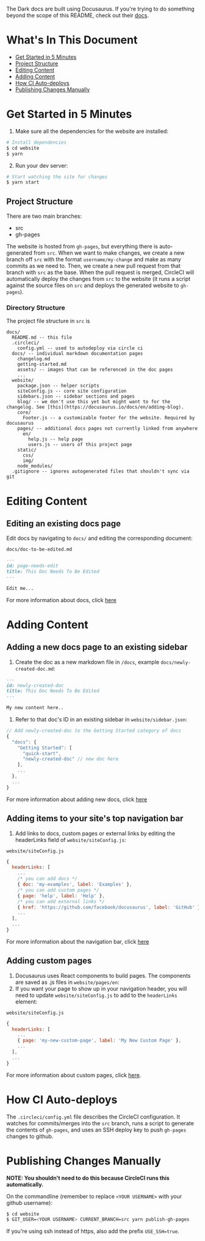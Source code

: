 The Dark docs are built using Docusaurus.
If you're trying to do something beyond the scope of this README, check out their [docs](https://docusaurus.io/).

# What's In This Document

* [Get Started in 5 Minutes](#get-started-in-5-minutes)
* [Project Structure](#project-structure)
* [Editing Content](#editing-content)
* [Adding Content](#adding-content)
* [How CI Auto-deploys](#how-ci-auto-deploys)
* [Publishing Changes Manually](#publishing-changes-manually)

# Get Started in 5 Minutes

1. Make sure all the dependencies for the website are installed:

```sh
# Install dependencies
$ cd website
$ yarn
```
2. Run your dev server:

```sh
# Start watching the site for changes
$ yarn start
```

## Project Structure

There are two main branches:

* src
* gh-pages

The website is hosted from `gh-pages`, but everything there is auto-generated from `src`.
When we want to make changes, we create a new branch off `src` with the format `username/my-change` and make as many commits as we need to.
Then, we create a new pull request from that branch with `src` as the base. When the pull request is merged, CircleCI will automatically
deploy the changes from `src` to the website (it runs a script against the source files on `src` and deploys the generated website to `gh-pages`).

### Directory Structure

The project file structure in `src` is

```
docs/
  README.md -- this file
  .circleci/
    config.yml -- used to autodeploy via circle ci
  docs/ -- individual markdown documentation pages
    changelog.md
    getting-started.md
    assets/ -- images that can be referenced in the doc pages
    ...
  website/
    package.json -- helper scripts
    siteConfig.js -- core site configuration
    sidebars.json -- sidebar sections and pages
    blog/ -- we don't use this yet but might want to for the changelog. See [this](https://docusaurus.io/docs/en/adding-blog).
    core/
      Footer.js -- a customizable footer for the website. Required by docusaurus
    pages/ -- additional docs pages not currently linked from anywhere
      en/
        help.js -- help page
        users.js -- users of this project page
    static/
      css/
      img/
    node_modules/
  .gitignore -- ignores autogenerated files that shouldn't sync via git
```

# Editing Content

## Editing an existing docs page

Edit docs by navigating to `docs/` and editing the corresponding document:

`docs/doc-to-be-edited.md`

```markdown
---
id: page-needs-edit
title: This Doc Needs To Be Edited
---

Edit me...
```

For more information about docs, click [here](https://docusaurus.io/docs/en/navigation)

# Adding Content

## Adding a new docs page to an existing sidebar

1. Create the doc as a new markdown file in `/docs`, example `docs/newly-created-doc.md`:

```md
---
id: newly-created-doc
title: This Doc Needs To Be Edited
---

My new content here..
```

1. Refer to that doc's ID in an existing sidebar in `website/sidebar.json`:

```javascript
// Add newly-created-doc to the Getting Started category of docs
{
  "docs": {
    "Getting Started": [
      "quick-start",
      "newly-created-doc" // new doc here
    ],
    ...
  },
  ...
}
```

For more information about adding new docs, click [here](https://docusaurus.io/docs/en/navigation)

## Adding items to your site's top navigation bar

1. Add links to docs, custom pages or external links by editing the headerLinks field of `website/siteConfig.js`:

`website/siteConfig.js`
```javascript
{
  headerLinks: [
    ...
    /* you can add docs */
    { doc: 'my-examples', label: 'Examples' },
    /* you can add custom pages */
    { page: 'help', label: 'Help' },
    /* you can add external links */
    { href: 'https://github.com/facebook/docusaurus', label: 'GitHub' },
    ...
  ],
  ...
}
```

For more information about the navigation bar, click [here](https://docusaurus.io/docs/en/navigation)

## Adding custom pages

1. Docusaurus uses React components to build pages. The components are saved as .js files in `website/pages/en`:
1. If you want your page to show up in your navigation header, you will need to update `website/siteConfig.js` to add to the `headerLinks` element:

`website/siteConfig.js`
```javascript
{
  headerLinks: [
    ...
    { page: 'my-new-custom-page', label: 'My New Custom Page' },
    ...
  ],
  ...
}
```

For more information about custom pages, click [here](https://docusaurus.io/docs/en/custom-pages).

# How CI Auto-deploys

The `.circleci/config.yml` file describes the CircleCI configuration.
It watches for commits/merges into the `src` branch, runs a script to generate the contents of
`gh-pages`, and uses an SSH deploy key to push `gh-pages` changes to github.

# Publishing Changes Manually

**NOTE: You shouldn't need to do this because CircleCI runs this automatically.**

On the commandline (remember to replace `<YOUR USERNAME>` with your github username):

```sh
$ cd website
$ GIT_USER=<YOUR USERNAME> CURRENT_BRANCH=src yarn publish-gh-pages
```

If you're using ssh instead of https, also add the prefix `USE_SSH=true`.

